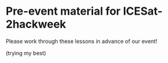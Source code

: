 # Pre-event material for ICESat-2hackweek

Please work through these lessons in advance of our event!
   
(trying my best)
